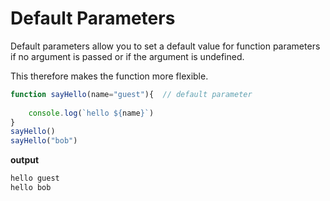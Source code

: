 # Default Parameters

Default parameters allow you to set a default value for function parameters if no argument is passed or if the argument is undefined.

This therefore makes the function more flexible.

```js
function sayHello(name="guest"){  // default parameter
   
    console.log(`hello ${name}`)
}
sayHello()
sayHello("bob")
```

**output**
```js
hello guest
hello bob
```